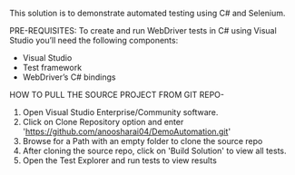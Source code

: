 This solution is to demonstrate automated testing using C# and Selenium. 

PRE-REQUISITES:
To create and run WebDriver tests in C# using Visual Studio you’ll need the following components:

- Visual Studio
- Test framework
- WebDriver’s C# bindings

HOW TO PULL THE SOURCE PROJECT FROM GIT REPO-
1. Open Visual Studio Enterprise/Community software.
2. Click on Clone Repository option and enter 'https://github.com/anoosharai04/DemoAutomation.git'
3. Browse for a Path with an empty folder to clone the source repo
3. After cloning the source repo, click on 'Build Solution' to view all tests.
4. Open the Test Explorer and run tests to view results
